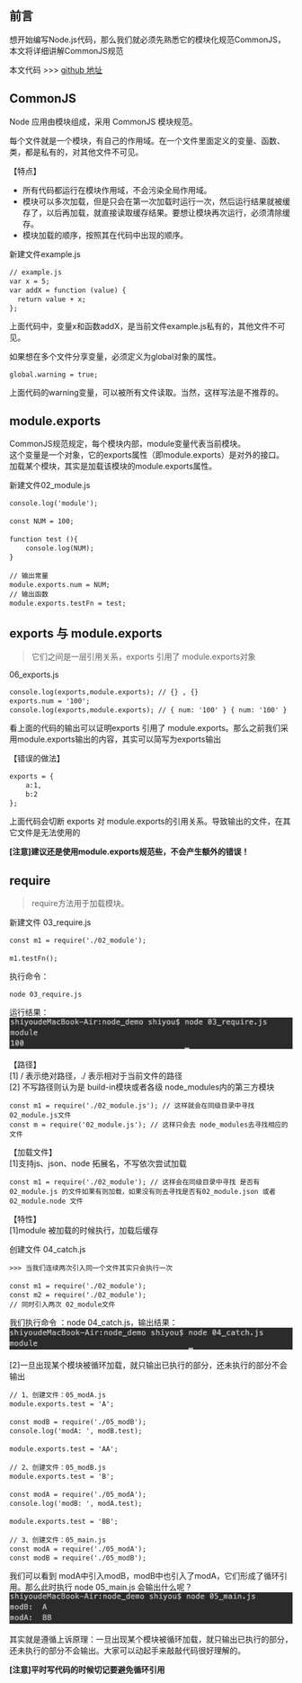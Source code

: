 ## 前言
想开始编写Node.js代码，那么我们就必须先熟悉它的模块化规范CommonJS，本文将详细讲解CommonJS规范

本文代码 >>> [github 地址](https://github.com/shiyou00/node/tree/master/node_demo)

## CommonJS
Node 应用由模块组成，采用 CommonJS 模块规范。

每个文件就是一个模块，有自己的作用域。在一个文件里面定义的变量、函数、类，都是私有的，对其他文件不可见。

【特点】
- 所有代码都运行在模块作用域，不会污染全局作用域。
- 模块可以多次加载，但是只会在第一次加载时运行一次，然后运行结果就被缓存了，以后再加载，就直接读取缓存结果。要想让模块再次运行，必须清除缓存。
- 模块加载的顺序，按照其在代码中出现的顺序。

新建文件example.js
```
// example.js
var x = 5;
var addX = function (value) {
  return value + x;
};
```
上面代码中，变量x和函数addX，是当前文件example.js私有的，其他文件不可见。

如果想在多个文件分享变量，必须定义为global对象的属性。
```
global.warning = true;
```
上面代码的warning变量，可以被所有文件读取。当然，这样写法是不推荐的。


## module.exports
CommonJS规范规定，每个模块内部，module变量代表当前模块。  
这个变量是一个对象，它的exports属性（即module.exports）是对外的接口。  
加载某个模块，其实是加载该模块的module.exports属性。

新建文件02_module.js
```
console.log('module');

const NUM = 100;

function test (){
    console.log(NUM);
}

// 输出常量
module.exports.num = NUM;
// 输出函数
module.exports.testFn = test;
```

## exports 与 module.exports
> 它们之间是一层引用关系，exports 引用了 module.exports对象

06_exports.js
```
console.log(exports,module.exports); // {} , {}
exports.num = '100';
console.log(exports,module.exports); // { num: '100' } { num: '100' }
```
看上面的代码的输出可以证明exports 引用了 module.exports。那么之前我们采用module.exports输出的内容，其实可以简写为exports输出

【错误的做法】
```
exports = {
    a:1,
    b:2
};
```
上面代码会切断 exports 对 module.exports的引用关系。导致输出的文件，在其它文件是无法使用的

**[注意]建议还是使用module.exports规范些，不会产生额外的错误！**


## require
> require方法用于加载模块。

新建文件 03_require.js
```
const m1 = require('./02_module');

m1.testFn();
```

执行命令：
```
node 03_require.js
```

运行结果：
![](./image/83.png)


【路径】  
[1] / 表示绝对路径，./ 表示相对于当前文件的路径  
[2] 不写路径则认为是 build-in模块或者各级 node_modules内的第三方模块
```
const m1 = require('./02_module.js'); // 这样就会在同级目录中寻找02_module.js文件
const m = require('02_module.js'); // 这样只会去 node_modules去寻找相应的文件
```


【加载文件】  
[1]支持js、json、node 拓展名，不写依次尝试加载
```
const m1 = require('./02_module'); // 这样会在同级目录中寻找 是否有02_module.js 的文件如果有则加载，如果没有则去寻找是否有02_module.json 或者 02_module.node 文件
```

【特性】  
[1]module 被加载的时候执行，加载后缓存

创建文件 04_catch.js
```
>>> 当我们连续两次引入同一个文件其实只会执行一次

const m1 = require('./02_module');
const m2 = require('./02_module');
// 同时引入两次 02_module文件
```
我们执行命令 ：node 04_catch.js，输出结果：  
![](./image/84.png)


[2]一旦出现某个模块被循环加载，就只输出已执行的部分，还未执行的部分不会输出
```
// 1、创建文件：05_modA.js
module.exports.test = 'A';

const modB = require('./05_modB');
console.log('modA: ', modB.test);

module.exports.test = 'AA';

// 2、创建文件：05_modB.js
module.exports.test = 'B';

const modA = require('./05_modA');
console.log('modB: ', modA.test);

module.exports.test = 'BB';

// 3、创建文件：05_main.js
const modA = require('./05_modA');
const modB = require('./05_modB');
```

我们可以看到 modA中引入modB，modB中也引入了modA，它们形成了循环引用。那么此时执行 node 05_main.js 会输出什么呢？  
![](./image/85.png)

其实就是遵循上诉原理：一旦出现某个模块被循环加载，就只输出已执行的部分，还未执行的部分不会输出。大家可以动起手来敲敲代码很好理解的。

**[注意]平时写代码的时候切记要避免循环引用**
